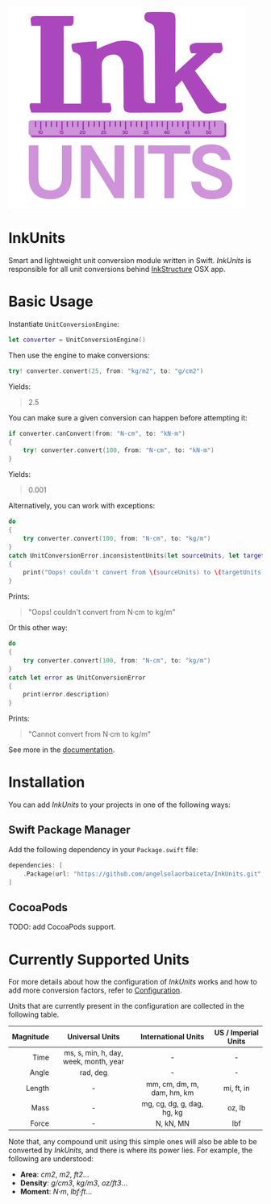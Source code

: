 ![Alt InkUnits](Documentation/Images/InkUnits.png)

# InkUnits
Smart and lightweight unit conversion module written in Swift. _InkUnits_ is responsible for all unit conversions behind [InkStructure](http://www.inkstructure.com) OSX app.

# Basic Usage
Instantiate `UnitConversionEngine`:
```swift
let converter = UnitConversionEngine()
```

Then use the engine to make conversions:
```swift
try! converter.convert(25, from: "kg/m2", to: "g/cm2")
```
Yields:
> 2.5

You can make sure a given conversion can happen before attempting it:
```swift
if converter.canConvert(from: "N·cm", to: "kN·m")
{
    try! converter.convert(100, from: "N·cm", to: "kN·m")
}
```
Yields:
> 0.001

Alternatively, you can work with exceptions:
```swift
do
{
    try converter.convert(100, from: "N·cm", to: "kg/m")
}
catch UnitConversionError.inconsistentUnits(let sourceUnits, let targetUnits)
{
    print("Oops! couldn't convert from \(sourceUnits) to \(targetUnits)")
}
```
Prints:
> "Oops! couldn't convert from N·cm to kg/m"

Or this other way:
```swift
do
{
    try converter.convert(100, from: "N·cm", to: "kg/m")
}
catch let error as UnitConversionError
{
    print(error.description)
}
```
Prints:
> "Cannot convert from N·cm to kg/m"

See more in the [documentation](Documentation/Usage.md).

# Installation
You can add _InkUnits_ to your projects in one of the following ways:

## Swift Package Manager
Add the following dependency in your `Package.swift` file:
```swift
dependencies: [
    .Package(url: "https://github.com/angelsolaorbaiceta/InkUnits.git", majorVersion: 1)
]
```

## CocoaPods
TODO: add CocoaPods support.

# Currently Supported Units
For more details about how the configuration of _InkUnits_ works and how to add more conversion factors, refer to [Configuration](Documentation/Configuration.md).

Units that are currently present in the configuration are collected in the following table.

| Magnitude  | Universal Units  | International Units          | US / Imperial Units   |
| ---------: | :--------------: | :--------------------------: | :-------------------: |
| Time       | ms, s, min, h, day, week, month, year | -       | -                     |
| Angle      | rad, deg         | -                            | -                     |
| Length     | -                | mm, cm, dm, m, dam, hm, km   | mi, ft, in            |
| Mass       | -                | mg, cg, dg, g, dag, hg, kg   | oz, lb                |
| Force      | -                | N, kN, MN                    | lbf                   |

Note that, any compound unit using this simple ones will also be able to be converted by _InkUnits_, and there is where its power lies. For example, the following are understood:

- **Area**: _cm2_, _m2_, _ft2_...
- **Density**: _g/cm3_, _kg/m3_, _oz/ft3_...
- **Moment**: _N·m_, _lbf·ft_...
